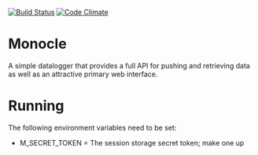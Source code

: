 [![Build Status](https://travis-ci.org/jordantcox/com.phantomdata.Monocle.png)](https://travis-ci.org/jordantcox/com.phantomdata.Monocle) [![Code Climate](https://codeclimate.com/repos/528c31de56b102694a000b6a/badges/4c2a2c4332c0d99f4d23/gpa.png)](https://codeclimate.com/repos/528c31de56b102694a000b6a/feed)

Monocle
=======

A simple datalogger that provides a full API for pushing and retrieving data as well as an attractive primary web interface.

Running
=======

The following environment variables need to be set:
- M_SECRET_TOKEN = The session storage secret token; make one up